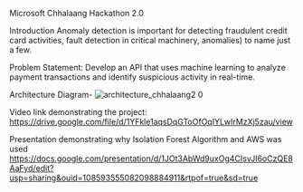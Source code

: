 Microsoft Chhalaang Hackathon 2.0

Introduction
Anomaly detection is important for detecting fraudulent credit card activities, fault detection in critical machinery,
anomalies) to name just a few.

Problem Statement:
Develop an API that uses machine learning to analyze payment transactions and identify suspicious activity in real-time.


Architecture Diagram-
![architecture_chhalaang2 0](https://github.com/pragatisharma04/Codivas/assets/60577980/61e63bfb-b607-4a8c-a043-62dc42b5945a)

Video link demonstrating the project:
https://drive.google.com/file/d/1YFkle1aqsDqGToOfOqIYLwIrMzXj5zau/view

Presentation demonstrating why Isolation Forest Algorithm and AWS was used
https://docs.google.com/presentation/d/1JOt3AbWd9uxOg4CIsvJI6oCzQE8AaFyd/edit?usp=sharing&ouid=108593555082098884911&rtpof=true&sd=true






